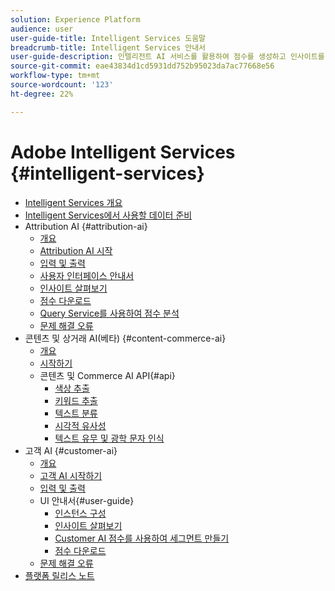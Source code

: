 ```yaml
---
solution: Experience Platform
audience: user
user-guide-title: Intelligent Services 도움말
breadcrumb-title: Intelligent Services 안내서
user-guide-description: 인텔리전트 AI 서비스를 활용하여 점수를 생성하고 인사이트를 발견하며 마케팅 이벤트 데이터를 통해 세그먼트를 만들 수 있습니다.
source-git-commit: eae43834d1cd5931dd752b95023da7ac77668e56
workflow-type: tm+mt
source-wordcount: '123'
ht-degree: 22%

---
```



# Adobe Intelligent Services {#intelligent-services}

- [Intelligent Services 개요](home.md)
- [Intelligent Services에서 사용할 데이터 준비](data-preparation.md)
- Attribution AI {#attribution-ai}
   - [개요](attribution-ai/overview.md)
   - [Attribution AI 시작](attribution-ai/getting-started.md)
   - [입력 및 출력](attribution-ai/input-output.md)
   - [사용자 인터페이스 안내서](attribution-ai/user-guide.md)
   - [인사이트 살펴보기](attribution-ai/discover-insights.md)
   - [점수 다운로드](attribution-ai/download-scores.md)
   - [Query Service를 사용하여 점수 분석](attribution-ai/aai-query-service.md)
   - [문제 해결 오류](attribution-ai/troubleshooting.md)
- 콘텐츠 및 상거래 AI(베타) {#content-commerce-ai}
   - [개요](content-commerce-ai/overview.md)
   - [시작하기](content-commerce-ai/getting-started.md)
   - 콘텐츠 및 Commerce AI API{#api}
      - [색상 추출](content-commerce-ai/api/color-extraction.md)
      - [키워드 추출](content-commerce-ai/api/keyword-extraction.md)
      - [텍스트 분류](content-commerce-ai/api/text-classification.md)
      - [시각적 유사성](content-commerce-ai/api/visual-similarity.md)
      - [텍스트 유무 및 광학 문자 인식](content-commerce-ai/api/optical-character-recognition.md)
- 고객 AI {#customer-ai}
   - [개요](customer-ai/overview.md)
   - [고객 AI 시작하기](customer-ai/getting-started.md)
   - [입력 및 출력](customer-ai/input-output.md)
   - UI 안내서{#user-guide}
      - [인스턴스 구성](customer-ai/user-guide/configure.md)
      - [인사이트 살펴보기](customer-ai/user-guide/discover-insights.md)
      - [Customer AI 점수를 사용하여 세그먼트 만들기](customer-ai/user-guide/create-segment.md)
      - [점수 다운로드](customer-ai/user-guide/download-scores.md)
   - [문제 해결 오류](customer-ai/troubleshooting.md)
- [플랫폼 릴리스 노트](https://www.adobe.com/go/platform-release-notes-en)
